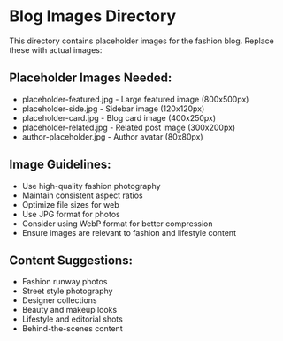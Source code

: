 # Blog Images Directory

This directory contains placeholder images for the fashion blog. Replace these with actual images:

## Placeholder Images Needed:
- placeholder-featured.jpg - Large featured image (800x500px)
- placeholder-side.jpg - Sidebar image (120x120px)
- placeholder-card.jpg - Blog card image (400x250px)
- placeholder-related.jpg - Related post image (300x200px)
- author-placeholder.jpg - Author avatar (80x80px)

## Image Guidelines:
- Use high-quality fashion photography
- Maintain consistent aspect ratios
- Optimize file sizes for web
- Use JPG format for photos
- Consider using WebP format for better compression
- Ensure images are relevant to fashion and lifestyle content

## Content Suggestions:
- Fashion runway photos
- Street style photography
- Designer collections
- Beauty and makeup looks
- Lifestyle and editorial shots
- Behind-the-scenes content

